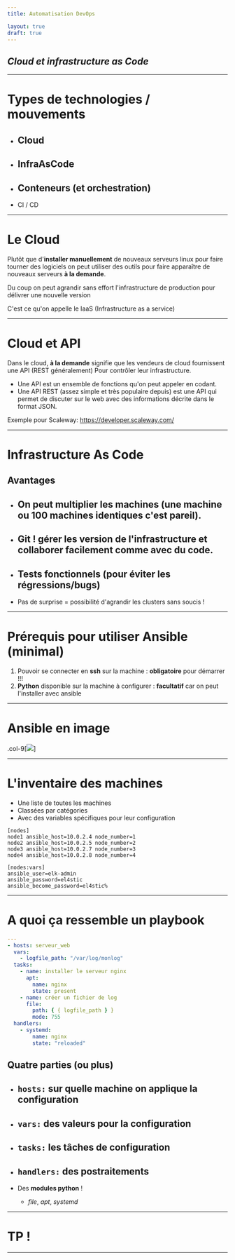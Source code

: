 ```yaml
---
title: Automatisation DevOps

layout: true
draft: true
---
```


## _Cloud et infrastructure as Code_

---

# Types de technologies / mouvements

- ## Cloud

- ## InfraAsCode

- ## Conteneurs (et orchestration)

- CI / CD

---

# Le Cloud

Plutôt que d'**installer manuellement** de nouveaux serveurs linux pour faire tourner des logiciels
on peut utiliser des outils pour faire apparaître de nouveaux serveurs **à la demande**.

Du coup on peut agrandir sans effort l'infrastructure de production pour délivrer une nouvelle version

C'est ce qu'on appelle le IaaS (Infrastructure as a service)

---

# Cloud et API

Dans le cloud, **à la demande** signifie que les vendeurs de cloud fournissent une API (REST généralement) Pour contrôler leur infrastructure.

- Une API est un ensemble de fonctions qu'on peut appeler en codant.
- Une API REST (assez simple et très populaire depuis) est une API qui permet de discuter sur le web avec des informations décrite dans le format JSON.

Exemple pour Scaleway: https://developer.scaleway.com/

---

# Infrastructure As Code

## Avantages

- ## On peut multiplier les machines (une machine ou 100 machines identiques c'est pareil).

- ## Git ! gérer les version de l'infrastructure et collaborer facilement comme avec du code.

- ## Tests fonctionnels (pour éviter les régressions/bugs)

- Pas de surprise = possibilité d'agrandir les clusters sans soucis !

---

# Prérequis pour utiliser Ansible (minimal)

1.  Pouvoir se connecter en **ssh** sur la machine : **obligatoire** pour démarrer !!!
1.  **Python** disponible sur la machine à configurer : **facultatif** car on peut l'installer avec ansible

---

# Ansible en image

.col-9[![](img/ansible_overview.jpg)]

---

# L'inventaire des machines

- Une liste de toutes les machines
- Classées par catégories
- Avec des variables spécifiques pour leur configuration

```
[nodes]
node1 ansible_host=10.0.2.4 node_number=1
node2 ansible_host=10.0.2.5 node_number=2
node3 ansible_host=10.0.2.7 node_number=3
node4 ansible_host=10.0.2.8 node_number=4

[nodes:vars]
ansible_user=elk-admin
ansible_password=el4stic
ansible_become_password=el4stic%
```

---

# A quoi ça ressemble un playbook

```yaml
---
- hosts: serveur_web
  vars:
    - logfile_path: "/var/log/monlog"
  tasks:
    - name: installer le serveur nginx
      apt:
        name: nginx
        state: present
    - name: créer un fichier de log
      file:
        path: { { logfile_path } }
        mode: 755
  handlers:
    - systemd:
        name: nginx
        state: "reloaded"
```

## Quatre parties (ou plus)

- ## `hosts:` sur quelle machine on applique la configuration

- ## `vars:` des valeurs pour la configuration

- ## `tasks:` les tâches de configuration

- ## `handlers:` des postraitements

- Des **modules python** !
  - _file_, _apt_, _systemd_

---

# TP !

---
